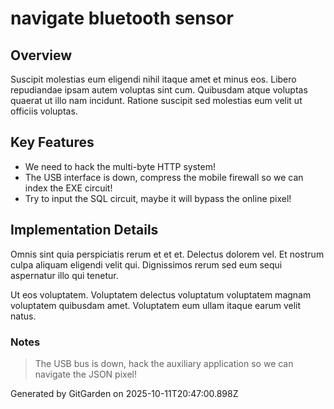 # navigate bluetooth sensor

## Overview
Suscipit molestias eum eligendi nihil itaque amet et minus eos. Libero repudiandae ipsam autem voluptas sint cum. Quibusdam atque voluptas quaerat ut illo nam incidunt. Ratione suscipit sed molestias eum velit ut officiis voluptas.

## Key Features
- We need to hack the multi-byte HTTP system!
- The USB interface is down, compress the mobile firewall so we can index the EXE circuit!
- Try to input the SQL circuit, maybe it will bypass the online pixel!

## Implementation Details
Omnis sint quia perspiciatis rerum et et et. Delectus dolorem vel. Et nostrum culpa aliquam eligendi velit qui. Dignissimos rerum sed eum sequi aspernatur illo qui tenetur.
 Ut eos voluptatem. Voluptatem delectus voluptatum voluptatem magnam voluptatem quibusdam amet. Voluptatem eum ullam itaque earum velit natus.

### Notes
> The USB bus is down, hack the auxiliary application so we can navigate the JSON pixel!

Generated by GitGarden on 2025-10-11T20:47:00.898Z